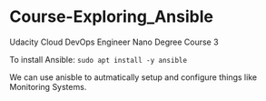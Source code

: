 # Course-Exploring_Ansible
Udacity Cloud DevOps Engineer Nano Degree Course 3


To install Ansible:
`sudo apt install -y ansible`


We can use anisble to autmatically setup and configure things like Monitoring Systems.
